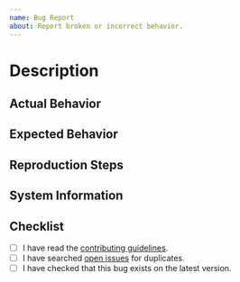```yaml
---
name: Bug Report
about: Report broken or incorrect behavior.
---
```



# Description
<!-- What exactly is wrong and why? -->


## Actual Behavior
<!-- What really happened here? If you have a traceback, this is where you'd put it. -->


## Expected Behavior
<!-- What did you expect to happen here? What is different? -->


## Reproduction Steps
<!-- Why did this happen? -->


## System Information
<!-- Contributors may need to know your system information to reproduce this issue. -->


## Checklist
<!-- Put an x inside [ ] to check it, like so: [x] -->

- [ ] I have read the [contributing guidelines](https://github.com/ShineyDev/.github/blob/main/CONTRIBUTING.md).
- [ ] I have searched [open issues](../) for duplicates.
- [ ] I have checked that this bug exists on the latest version.
